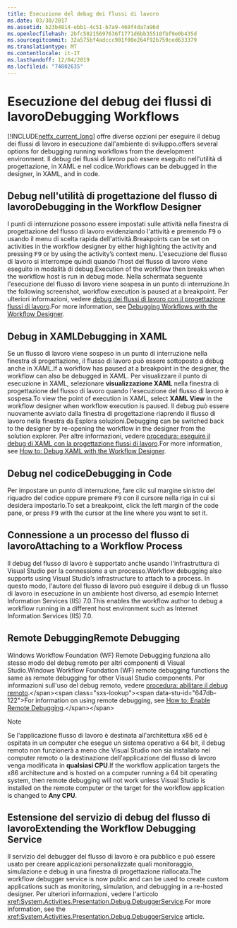 ```yaml
---
title: Esecuzione del debug dei flussi di lavoro
ms.date: 03/30/2017
ms.assetid: b23b4814-ebb1-4c51-b7a9-469f4da7a96d
ms.openlocfilehash: 2bfc50215697636f1771d6bb35510fbf9e0b435d
ms.sourcegitcommit: 32a575bf4adccc901f00e264f92b759ced633379
ms.translationtype: MT
ms.contentlocale: it-IT
ms.lasthandoff: 12/04/2019
ms.locfileid: "74802635"
---
```

# <a name="debugging-workflows"></a><span data-ttu-id="647db-102">Esecuzione del debug dei flussi di lavoro</span><span class="sxs-lookup"><span data-stu-id="647db-102">Debugging Workflows</span></span>

[!INCLUDE[netfx_current_long](../../../includes/netfx-current-long-md.md)] <span data-ttu-id="647db-103">offre diverse opzioni per eseguire il debug dei flussi di lavoro in esecuzione dall'ambiente di sviluppo.</span><span class="sxs-lookup"><span data-stu-id="647db-103">offers several options for debugging running workflows from the development environment.</span></span> <span data-ttu-id="647db-104">Il debug dei flussi di lavoro può essere eseguito nell'utilità di progettazione, in XAML e nel codice.</span><span class="sxs-lookup"><span data-stu-id="647db-104">Workflows can be debugged in the designer, in XAML, and in code.</span></span>

## <a name="debugging-in-the-workflow-designer"></a><span data-ttu-id="647db-105">Debug nell'utilità di progettazione del flusso di lavoro</span><span class="sxs-lookup"><span data-stu-id="647db-105">Debugging in the Workflow Designer</span></span>

<span data-ttu-id="647db-106">I punti di interruzione possono essere impostati sulle attività nella finestra di progettazione del flusso di lavoro evidenziando l'attività e premendo <kbd>F9</kbd> o usando il menu di scelta rapida dell'attività.</span><span class="sxs-lookup"><span data-stu-id="647db-106">Breakpoints can be set on activities in the workflow designer by either highlighting the activity and pressing <kbd>F9</kbd> or by using the activity’s context menu.</span></span> <span data-ttu-id="647db-107">L'esecuzione del flusso di lavoro si interrompe quindi quando l'host del flusso di lavoro viene eseguito in modalità di debug.</span><span class="sxs-lookup"><span data-stu-id="647db-107">Execution of the workflow then breaks when the workflow host is run in debug mode.</span></span> <span data-ttu-id="647db-108">Nella schermata seguente l'esecuzione del flusso di lavoro viene sospesa in un punto di interruzione.</span><span class="sxs-lookup"><span data-stu-id="647db-108">In the following screenshot, workflow execution is paused at a breakpoint.</span></span> <span data-ttu-id="647db-109">Per ulteriori informazioni, vedere [debug dei flussi di lavoro con il progettazione flussi di lavoro](/visualstudio/workflow-designer/debugging-workflows-with-the-workflow-designer).</span><span class="sxs-lookup"><span data-stu-id="647db-109">For more information, see [Debugging Workflows with the Workflow Designer](/visualstudio/workflow-designer/debugging-workflows-with-the-workflow-designer).</span></span>

## <a name="debugging-in-xaml"></a><span data-ttu-id="647db-110">Debug in XAML</span><span class="sxs-lookup"><span data-stu-id="647db-110">Debugging in XAML</span></span>

<span data-ttu-id="647db-111">Se un flusso di lavoro viene sospeso in un punto di interruzione nella finestra di progettazione, il flusso di lavoro può essere sottoposto a debug anche in XAML.</span><span class="sxs-lookup"><span data-stu-id="647db-111">If a workflow has paused at a breakpoint in the designer, the workflow can also be debugged in XAML.</span></span> <span data-ttu-id="647db-112">Per visualizzare il punto di esecuzione in XAML, selezionare **visualizzazione XAML** nella finestra di progettazione del flusso di lavoro quando l'esecuzione del flusso di lavoro è sospesa.</span><span class="sxs-lookup"><span data-stu-id="647db-112">To view the point of execution in XAML, select **XAML View** in the workflow designer when workflow execution is paused.</span></span> <span data-ttu-id="647db-113">Il debug può essere nuovamente avviato dalla finestra di progettazione riaprendo il flusso di lavoro nella finestra da Esplora soluzioni.</span><span class="sxs-lookup"><span data-stu-id="647db-113">Debugging can be switched back to the designer by re-opening the workflow in the designer from the solution explorer.</span></span> <span data-ttu-id="647db-114">Per altre informazioni, vedere [procedura: eseguire il debug di XAML con la progettazione flussi di lavoro](/visualstudio/workflow-designer/how-to-debug-xaml-with-the-workflow-designer).</span><span class="sxs-lookup"><span data-stu-id="647db-114">For more information, see [How to: Debug XAML with the Workflow Designer](/visualstudio/workflow-designer/how-to-debug-xaml-with-the-workflow-designer).</span></span>

## <a name="debugging-in-code"></a><span data-ttu-id="647db-115">Debug nel codice</span><span class="sxs-lookup"><span data-stu-id="647db-115">Debugging in Code</span></span>

<span data-ttu-id="647db-116">Per impostare un punto di interruzione, fare clic sul margine sinistro del riquadro del codice oppure premere <kbd>F9</kbd> con il cursore nella riga in cui si desidera impostarlo.</span><span class="sxs-lookup"><span data-stu-id="647db-116">To set a breakpoint, click the left margin of the code pane, or press <kbd>F9</kbd> with the cursor at the line where you want to set it.</span></span>

## <a name="attaching-to-a-workflow-process"></a><span data-ttu-id="647db-117">Connessione a un processo del flusso di lavoro</span><span class="sxs-lookup"><span data-stu-id="647db-117">Attaching to a Workflow Process</span></span>

<span data-ttu-id="647db-118">Il debug del flusso di lavoro è supportato anche usando l'infrastruttura di Visual Studio per la connessione a un processo.</span><span class="sxs-lookup"><span data-stu-id="647db-118">Workflow debugging also supports using Visual Studio’s infrastructure to attach to a process.</span></span> <span data-ttu-id="647db-119">In questo modo, l'autore del flusso di lavoro può eseguire il debug di un flusso di lavoro in esecuzione in un ambiente host diverso, ad esempio Internet Information Services (IIS) 7.0.</span><span class="sxs-lookup"><span data-stu-id="647db-119">This enables the workflow author to debug a workflow running in a different host environment such as Internet Information Services (IIS) 7.0.</span></span>

## <a name="remote-debugging"></a><span data-ttu-id="647db-120">Remote Debugging</span><span class="sxs-lookup"><span data-stu-id="647db-120">Remote Debugging</span></span>

<span data-ttu-id="647db-121">Windows Workflow Foundation (WF) Remote Debugging funziona allo stesso modo del debug remoto per altri componenti di Visual Studio.</span><span class="sxs-lookup"><span data-stu-id="647db-121">Windows Workflow Foundation (WF) remote debugging functions the same as remote debugging for other Visual Studio components.</span></span> <span data-ttu-id="647db-122">Per informazioni sull'uso del debug remoto, vedere [procedura: abilitare il debug remoto](https://docs.microsoft.com/previous-versions/visualstudio/visual-studio-2010/febz73k0(v=vs.100)).</span><span class="sxs-lookup"><span data-stu-id="647db-122">For information on using remote debugging, see [How to: Enable Remote Debugging](https://docs.microsoft.com/previous-versions/visualstudio/visual-studio-2010/febz73k0(v=vs.100)).</span></span>

> [!NOTE]
> <span data-ttu-id="647db-123">Se l'applicazione flusso di lavoro è destinata all'architettura x86 ed è ospitata in un computer che esegue un sistema operativo a 64 bit, il debug remoto non funzionerà a meno che Visual Studio non sia installato nel computer remoto o la destinazione dell'applicazione del flusso di lavoro venga modificata in **qualsiasi CPU**.</span><span class="sxs-lookup"><span data-stu-id="647db-123">If the workflow application targets the x86 architecture and is hosted on a computer running a 64 bit operating system, then remote debugging will not work unless Visual Studio is installed on the remote computer or the target for the workflow application is changed to **Any CPU**.</span></span>

## <a name="extending-the-workflow-debugging-service"></a><span data-ttu-id="647db-124">Estensione del servizio di debug del flusso di lavoro</span><span class="sxs-lookup"><span data-stu-id="647db-124">Extending the Workflow Debugging Service</span></span>

<span data-ttu-id="647db-125">Il servizio del debugger del flusso di lavoro è ora pubblico e può essere usato per creare applicazioni personalizzate quali monitoraggio, simulazione e debug in una finestra di progettazione riallocata.</span><span class="sxs-lookup"><span data-stu-id="647db-125">The workflow debugger service is now public and can be used to create custom applications such as monitoring, simulation, and debugging in a re-hosted designer.</span></span> <span data-ttu-id="647db-126">Per ulteriori informazioni, vedere l'articolo <xref:System.Activities.Presentation.Debug.DebuggerService>.</span><span class="sxs-lookup"><span data-stu-id="647db-126">For more information, see the <xref:System.Activities.Presentation.Debug.DebuggerService> article.</span></span>
